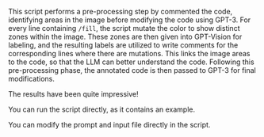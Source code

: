 This script performs a pre-processing step by commented the code, identifying areas in the image before modifying the code using GPT-3. For every line containing  `/fill`, the script mutate the color to show distinct zones within the image. These zones are then given into GPT-Vision for labeling, and the resulting labels are utilized to write comments for the corresponding lines where there are mutations. This links the image areas to the code, so that the LLM can better understand the code. Following this pre-processing phase, the annotated code is then passed to GPT-3 for final modifications.

The results have been quite impressive!

You can run the script directly, as it contains an example.

You can modify the prompt and input file directly in the script.